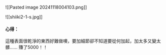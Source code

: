 ![[Pasted image 20241118004103.png]]

![[shiiki2-1-s.jpg]]




#### 心得：
這種表面很乾淨的東西好難做噢，要加細節卻不知道要從何加起，加太多又變太髒......
賺了5000！！